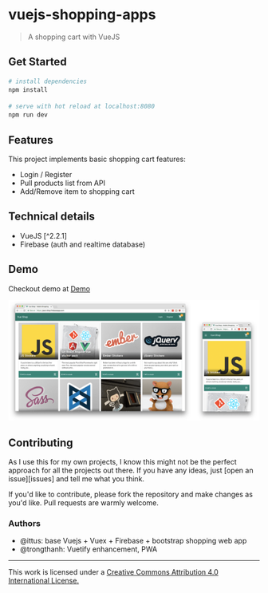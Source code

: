 # vuejs-shopping-apps

> A shopping cart with VueJS

## Get Started

``` bash
# install dependencies
npm install

# serve with hot reload at localhost:8080
npm run dev
```

## Features

This project implements basic shopping cart features:
* Login / Register
* Pull products list from API
* Add/Remove item to shopping cart

## Technical details

* VueJS [^2.2.1]
* Firebase (auth and realtime database)

## Demo

Checkout demo at [Demo](http://vuejs-shopping-cart.coddeine.com/)

![Alt text](/screenshots/screenshot1.png?raw=true "Optional Title")
## Contributing

As I use this for my own projects, I know this might not be the perfect approach
for all the projects out there. If you have any ideas, just
[open an issue][issues] and tell me what you think.

If you'd like to contribute, please fork the repository and make changes as
you'd like. Pull requests are warmly welcome.

### Authors

- @ittus: base Vuejs + Vuex + Firebase + bootstrap shopping web app
- @trongthanh: Vuetify enhancement, PWA

___
This work is licensed under a [Creative Commons Attribution 4.0 International License.](http://creativecommons.org/licenses/by/4.0/)
